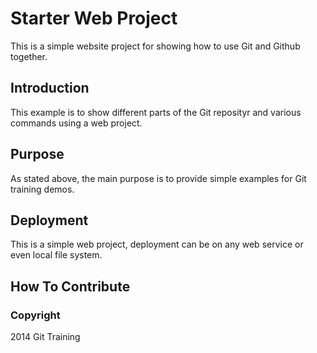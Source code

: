 # Starter Web Project

This is a simple website project for showing how to use Git and Github together.

## Introduction

This example is to show different parts of the Git reposityr and various commands using a web project.

## Purpose

As stated above, the main purpose is to provide simple examples for Git training demos.

## Deployment

This is a simple web project, deployment can be on any web service or even local file system.

## How To Contribute


### Copyright 

2014 Git Training